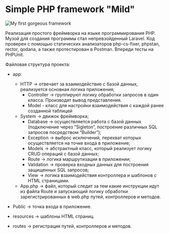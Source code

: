 # Simple PHP framework "Mild"
![My first gorgeous framework](https://github.com/Jony2Good/PHP-routing/assets/91899278/db90a60b-39c5-44d5-9ba4-ecb94f10596c)

Реализация простого фреймворка на языке программирования PHP. Музой для создания программы стал непревзойденный Laravel. Код проверен с помощью статических анализаторов php-cs-fixer, phpstan, rector, qodana, а также протестирован в Postman. Впереди тесты на PHPUnit.

Файловая структура проекта:
* app:
    - HTTP -> отвечает за взаимодействие с базой данных, реализуется основная логика приложения;
        * Controller -> группируют логику обработки запросов в один класса. Производят вывод представления.
        * Model - класс для настройки взаимодействия с каждой ранее созданной таблицей
    - System -> движок фреймворка;
        * Database -> осуществляется работа с базой данных (подключение через “Sigleton”, построение различных SQL запросов посредством “Builder”);
        * Exception -> выброс исключений, перехват которых осуществляется на точке входа в приложение;
        * Models -> абстрактный класс, который реализует логику CRUD операций с базой данных;
        * Route -> логика маршрутизации в приложении;
        * Validation -> проверка входных данных для построения защищенных SQL запросов;
        * View -> логика взаимодействия контроллера и шаблонов с HTML страницами.
    - App.php -> файл, который следит за тем какие инструкции идут из файла Route и запускающий логику обработки зарегистрированных в web.php путей, контроллеров и методов.

* Public -> точка входа в приложение.
* resources -> шаблоны HTML страниц.
* routes -> регистрация путей, контроллеров и методов. 
